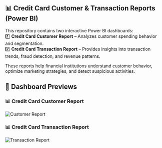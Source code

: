 ## 📊 Credit Card Customer & Transaction Reports (Power BI)  
This repository contains two interactive Power BI dashboards:  
1️⃣ **Credit Card Customer Report** – Analyzes customer spending behavior and segmentation.  
2️⃣ **Credit Card Transaction Report** – Provides insights into transaction trends, fraud detection, and revenue patterns.  

These reports help financial institutions understand customer behavior, optimize marketing strategies, and detect suspicious activities.  
## 📸 Dashboard Previews  
### 📊 Credit Card Customer Report  
![Customer Report](path/to/customer_report.png)  

### 📊 Credit Card Transaction Report  
![Transaction Report](path/to/transaction_report.png)  

